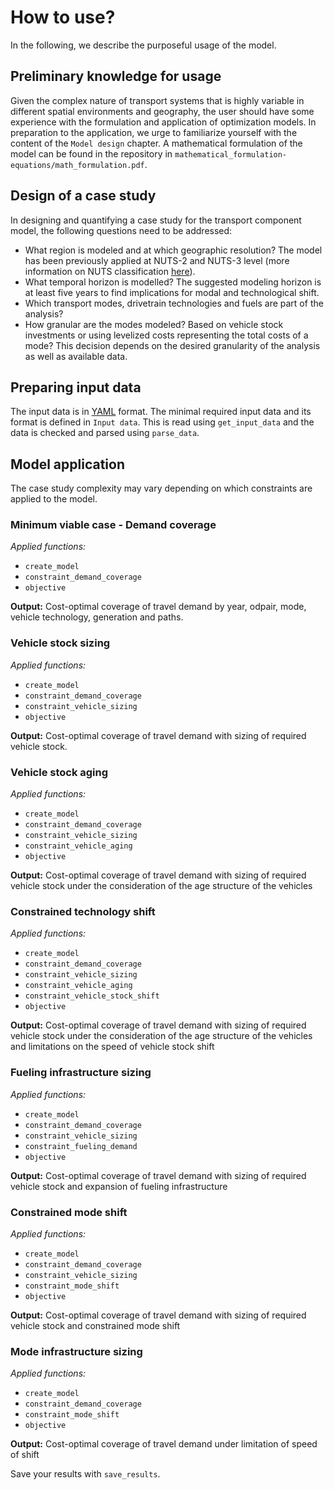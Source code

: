 # How to use?

In the following, we describe the purposeful usage of the model.

## Preliminary knowledge for usage
Given the complex nature of transport systems that is highly variable in different spatial environments and geography, the user should have some experience with the formulation and application of optimization models. In preparation to the application, we urge to familiarize yourself with the content of the `Model design` chapter. A mathematical formulation of the model can be found in the repository in `mathematical_formulation-equations/math_formulation.pdf`.

## Design of a case study
In designing and quantifying a case study for the transport component model, the following questions need to be addressed:
* What region is modeled and at which geographic resolution? The model has been previously applied at NUTS-2 and NUTS-3 level (more information on NUTS classification [here](https://ec.europa.eu/eurostat/de/web/nuts)).
* What temporal horizon is modelled? The suggested modeling horizon is at least five years to find implications for modal and technological shift.
* Which transport modes, drivetrain technologies and fuels are part of the analysis? 
* How granular are the modes modeled? Based on vehicle stock investments or using levelized costs representing the total costs of a mode? This decision depends on the desired granularity of the analysis as well as available data.

## Preparing input data

The input data is in [YAML](https://yaml.org/) format. The minimal required input data and its format is defined in `Input data`.
This is read using `get_input_data` and the data is checked and parsed using `parse_data`. 

## Model application

The case study complexity may vary depending on which constraints are applied to the model.

### Minimum viable case - Demand coverage

*Applied functions:*
* `create_model`
* `constraint_demand_coverage` 
* `objective`

__Output:__ Cost-optimal coverage of travel demand by year, odpair, mode, vehicle technology, generation and paths.

### Vehicle stock sizing

*Applied functions:*
* `create_model`
* `constraint_demand_coverage` 
* `constraint_vehicle_sizing`
* `objective`

__Output:__ Cost-optimal coverage of travel demand with sizing of required vehicle stock.

### Vehicle stock aging

*Applied functions:*
* `create_model`
* `constraint_demand_coverage` 
* `constraint_vehicle_sizing`
* `constraint_vehicle_aging`
* `objective`

__Output:__ Cost-optimal coverage of travel demand with sizing of required vehicle stock under the consideration of the age structure of the vehicles

### Constrained technology shift

*Applied functions:*
* `create_model`
* `constraint_demand_coverage` 
* `constraint_vehicle_sizing`
* `constraint_vehicle_aging`
* `constraint_vehicle_stock_shift`
* `objective`

__Output:__ Cost-optimal coverage of travel demand with sizing of required vehicle stock under the consideration of the age structure of the vehicles and limitations on the speed of vehicle stock shift


### Fueling infrastructure sizing

*Applied functions:*
* `create_model`
* `constraint_demand_coverage` 
* `constraint_vehicle_sizing`
* `constraint_fueling_demand`
* `objective`

__Output:__ Cost-optimal coverage of travel demand with sizing of required vehicle stock and expansion of fueling infrastructure


### Constrained mode shift

*Applied functions:*
* `create_model`
* `constraint_demand_coverage` 
* `constraint_vehicle_sizing`
* `constraint_mode_shift`
* `objective`

__Output:__ Cost-optimal coverage of travel demand with sizing of required vehicle stock and constrained mode shift

### Mode infrastructure sizing 

*Applied functions:*
* `create_model`
* `constraint_demand_coverage` 
* `constraint_mode_shift`
* `objective`

__Output:__ Cost-optimal coverage of travel demand under limitation of speed of shift


Save your results with `save_results`. 


